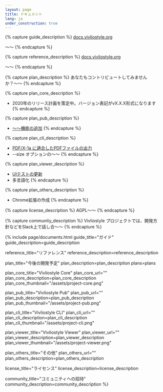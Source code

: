 ```yaml
---
layout: page
title: ドキュメント
lang: ja
under_construction: true
---
```



{% capture guide_description %}
[docs.vivliostyle.org](https://docs.vivliostyle.org/)

〜〜
{% endcapture %}


{% capture reference_description %}
[docs.vivliostyle.org](https://docs.vivliostyle.org/#/user-guide)

〜〜
{% endcapture %}


{% capture plan_description %}
あなたもコントリビュートしてみませんか？〜〜
{% endcapture %}


{% capture plan_core_description %}
- 2020年のリリース計画を策定中。バージョン表記がvX.X.X形式になります
{% endcapture %}


{% capture plan_pub_description %}
- [〜〜機能の追加]()
{% endcapture %}


{% capture plan_cli_description %}
- [PDF/X-1a に適合したPDFファイルの出力]()
- --size オプションの〜〜
{% endcapture %}


{% capture plan_viewer_description %}
- [UIテストの更新]()
- 多言語化
{% endcapture %}


{% capture plan_others_description %}
- Chrome拡張の作成
{% endcapture %}


{% capture license_description %}
AGPL〜〜
{% endcapture %}


{% capture community_description %}
Vivliostyle プロジェクトでは、開発方針などをSlack上で話し合〜〜
{% endcapture %}

{% include page/documents.html
  guide_title="ガイド"
  guide_description=guide_description

  reference_title="リファレンス"
  reference_description=reference_description

  plan_title="今後の開発予定"
  plan_description=plan_description
  plans=plans

  plan_core_title="Vivliostyle Core"
  plan_core_url=""
  plan_core_description=plan_core_description
  plan_core_thumbnail="/assets/project-core.png"

  plan_pub_title="Vivliostyle Pub"
  plan_pub_url=""
  plan_pub_description=plan_pub_description
  plan_pub_thumbnail="/assets/project-pub.png"

  plan_cli_title="Vivliostyle CLI"
  plan_cli_url=""
  plan_cli_description=plan_cli_description
  plan_cli_thumbnail="/assets/project-cli.png"

  plan_viewer_title="Vivliostyle Viewer"
  plan_viewer_url=""
  plan_viewer_description=plan_viewer_description
  plan_viewer_thumbnail="/assets/project-viewer.png"

  plan_others_title="その他"
  plan_others_url=""
  plan_others_description=plan_others_description

  license_title="ライセンス"
  license_description=license_description

  community_title="コミュニティへの招待"
  community_description=community_description
%}
